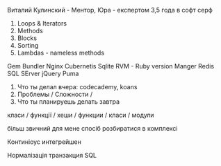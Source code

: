 Виталий Кулинский - Ментор, 
Юра - експертом 3,5 года в софт серф

1. Loops & Iterators
2. Methods
3. Blocks
4. Sorting
5. Lambdas - nameless methods


Gem Bundler
Nginx 
Cubernetis
Sqlite 
RVM - Ruby version Manger 
Redis
SQL SErver
jQuery
Puma

1. Что ты делал вчера: codecademy, koans 
2. Проблемы / Сложности / 
3. Что ты планируешь делать завтра 

класи / функції / хеши / функции / класи / модули 

більш звичний для мене спосіб розбиратися в комплексі

Континіоус интегрейшен

Нормалізація 
транзакция
SQL